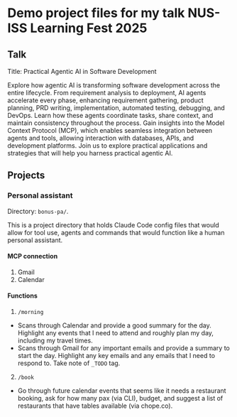 # Demo project files for my talk NUS-ISS Learning Fest 2025

## Talk

Title: Practical Agentic AI in Software Development

Explore how agentic AI is transforming software development across the entire lifecycle. From requirement analysis to deployment, AI agents accelerate every phase, enhancing requirement gathering, product planning, PRD writing, implementation, automated testing, debugging, and DevOps. Learn how these agents coordinate tasks, share context, and maintain consistency throughout the process. Gain insights into the Model Context Protocol (MCP), which enables seamless integration between agents and tools, allowing interaction with databases, APIs, and development platforms. Join us to explore practical applications and strategies that will help you harness practical agentic AI.

## Projects

### Personal assistant

Directory: `bonus-pa/`.

This is a project directory that holds Claude Code config files that would allow for tool use, agents and commands that would function like a human personal assistant.

#### MCP connection

1. Gmail
2. Calendar

#### Functions

1. `/morning`
- Scans through Calendar and provide a good summary for the day. Highlight any events that I need to attend and roughly plan my day, including my travel times. 
- Scans through Gmail for any important emails and provide a summary to start the day. Highlight any key emails and any emails that I need to respond to. Take note of `_TODO` tag.

2. `/book`
- Go through future calendar events that seems like it needs a restaurant booking, ask for how many pax (via CLI), budget, and suggest a list of restaurants that have tables available (via chope.co).



